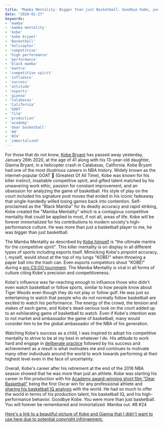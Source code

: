 ```yaml
---
title: "Mamba Mentality: Bigger than just Basketball. Goodbye Kobe, you will forever be immortalized."
date: "2020-01-27"
keywords:
- 'mamba'
- 'mamba mentality'
- 'kobe'
- 'kobe bryant'
- 'Basketball'
- 'helicopter'
- 'competitive'
- 'high performance'
- 'performance'
- 'black mamba'
- 'mantra'
- 'competitive spirit'
- 'influence'
- 'success'
- 'attitude'
- 'esports'
- 'gianna'
- 'Calabasas'
- 'California'
- 'GOAT'
- 'film'
- 'production'
- 'academy'
- 'dear basketball'
- '#8'
- '#24'
- 'immortalized'
---
```


For those that do not know, [Kobe Bryant](https://en.wikipedia.org/wiki/Kobe_Bryant) has passed away yesterday, January 26th 2020, at the age of 41 along with his 13-year-old daughter, Gianna Bryant, in a helicopter crash in Calabasas, California. Kobe Bryant had one of the most illustrious careers in NBA history. Widely known as the internet-popular GOAT 🐐 (Greatest Of All Time), Kobe was known for his killer instinct, insatiable competitive spirit, and gifted talent matched by his unwavering work ethic, passion for constant improvement, and an obsession for analyzing the game of basketball. His style of play on the court included his signature post moves that ended in his iconic fadeaway that single-handedly willed losing games back into contention. Self-proclaimed as the "Black Mamba" for its deadly accuracy and rapid striking, Kobe created the "Mamba Mentality" which is a contagious competitive mentality that could be applied to most, if not all, areas of life. Kobe will be forever immortalized for his contributions to modern society's high-performance culture. He was more than just a basketball player to me, he was bigger than just basketball.

The Mamba Mentality as described by [Kobe himself](https://www.amazonbookreview.com/post/d66e8811-5420-4575-bcee-0a68a747fdc0/the-mamba-mentality-an-interview-with-kobe-bryant) is "the ultimate mantra for the competitive spirit". This killer mentality is on display in all different types of sports including esports itself. Mimicking Kobe's pinpoint accuracy, I, myself, would shout at the top of my lungs "KOBE!" when throwing a paper ball into the trash can. Even esports competitors shout "KOBE!" during a [pro CS:GO tournment](https://www.youtube.com/watch?v=gdfASfuzYgU). The Mamba Mentality is viral in all forms of culture citing Kobe's precision and competitiveness.

Kobe's influence was far-reaching enough to influence those who didn't even watch basketball or follow sports, similar to how people know about Tiger Woods even though they do not play or follow golf. He was just so entertaining to watch that people who do not normally follow basketball are excited to watch his performance. The energy of the crowd, the tension and stakes of each game, and Kobe's dead-serious look on the court added up to an exhilarating game of basketball to watch. Even if Kobe's intention was to not market and ambassador the game of basketball, many would consider him to be the global ambassador of the NBA of his generation.

Watching Kobe's success as a child, I was inspired to adopt his competitive mentality to strive to be at my best in whatever I do. His attitude to work hard and engage in [deliberate practice](https://jamesclear.com/beginners-guide-deliberate-practice) followed by his success and achievement as a result is what motivates me and continues to motivate many other individuals around the world to work towards performing at their highest level even in the face of uncertainty.

Overall, Kobe's career after his retirement at the end of the 2016 NBA season showed that he was more than just an athlete. Kobe was starting his career in film production with his [Academy award-winning short film "Dear Basketball"](https://www.youtube.com/watch?v=K_Ej9hWha3A) being the first Oscar win for any professional athlete and [sharing his basketball IQ analysis](https://www.youtube.com/watch?v=yWyrp6CibdM) with the world. He had so much to offer the world in terms of his production talent, his basketball IQ, and his high-performance behavior. Goodbye Kobe. You were more than just basketball. You will forever be remembered and immortalized. Mamba out. #8 #24

[Here's a link to a beautiful picture of Kobe and Gianna that I didn't want to use here due to potential copyright infringement.](https://ca-times.brightspotcdn.com/dims4/default/1435c75/2147483647/strip/true/crop/3064x2067+0+0/resize/840x567!/quality/90/?url=https%3A%2F%2Fcalifornia-times-brightspot.s3.amazonaws.com%2Fdd%2F65%2F4adf26344da980fd5a89fd001476%2Fhttps-delivery.gettyimages.com%2Fdownloads%2F1164646804.jpg)
